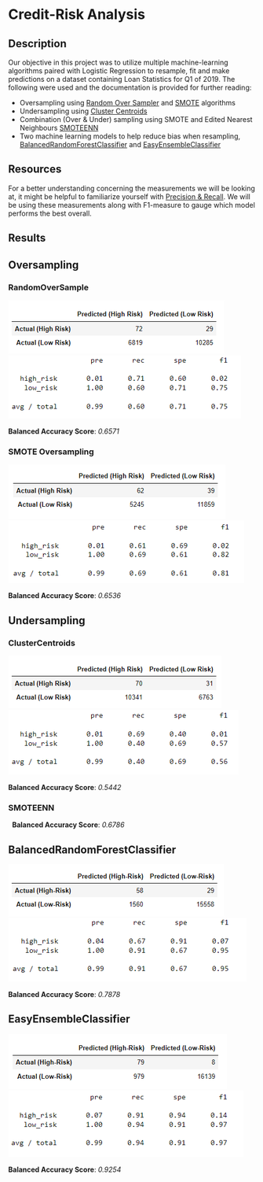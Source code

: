 # Credit-Risk Analysis

## Description
Our objective in this project was to utilize multiple machine-learning algorithms paired with Logistic Regression to resample, fit and make predictions on a dataset containing Loan Statistics for Q1 of 2019. The following were used and the documentation is provided for further reading:
- Oversampling using [Random Over Sampler](https://imbalanced-learn.org/stable/references/generated/imblearn.over_sampling.RandomOverSampler.html) and [SMOTE](https://imbalanced-learn.org/stable/references/generated/imblearn.over_sampling.SMOTE.html) algorithms
- Undersampling using [Cluster Centroids](https://imbalanced-learn.org/stable/references/generated/imblearn.under_sampling.ClusterCentroids.html)
- Combination (Over & Under) sampling using SMOTE and Edited Nearest Neighbours [SMOTEENN](https://imbalanced-learn.org/stable/references/generated/imblearn.combine.SMOTEENN.html)
- Two machine learning models to help reduce bias when resampling, [BalancedRandomForestClassifier](https://imbalanced-learn.org/stable/references/generated/imblearn.ensemble.BalancedRandomForestClassifier.html) and [EasyEnsembleClassifier](https://imbalanced-learn.org/stable/references/generated/imblearn.ensemble.EasyEnsembleClassifier.html)

## Resources
For a better understanding concerning the measurements we will be looking at, it might be helpful to familiarize yourself with [Precision & Recall](https://en.wikipedia.org/wiki/Precision_and_recall). We will be using these measurements along with F1-measure to gauge which model performs the best overall.

## Results

## Oversampling
### RandomOverSample
![cm_RandomOverSample](https://github.com/brand0j/Credit_Risk_Analysis/blob/main/Resources/cm_RandomOverSample.PNG)
![class_report_RandomOverSample](https://github.com/brand0j/Credit_Risk_Analysis/blob/main/Resources/class_report_RandomOverSample.PNG)

**Balanced Accuracy Score**: *0.6571*

### SMOTE Oversampling
![cm_SMOTE](https://github.com/brand0j/Credit_Risk_Analysis/blob/main/Resources/cm_SMOTE.PNG)
![class_report_SMOTE](https://github.com/brand0j/Credit_Risk_Analysis/blob/main/Resources/class_report_SMOTE.PNG)

**Balanced Accuracy Score**: *0.6536*

## Undersampling

### ClusterCentroids
![cm_ClusterCentroids](https://github.com/brand0j/Credit_Risk_Analysis/blob/main/Resources/cm_ClusterCentroids.PNG)
![class_report_ClusterCentroids](https://github.com/brand0j/Credit_Risk_Analysis/blob/main/Resources/class_report_ClusterCentroids.PNG)

**Balanced Accuracy Score**: *0.5442*

### SMOTEENN
![]()
![]()
**Balanced Accuracy Score**: *0.6786*

## BalancedRandomForestClassifier
![cm_BalancedRandomForestClassifier](https://github.com/brand0j/Credit_Risk_Analysis/blob/main/Resources/cm_BalancedRandomForestClassifier.PNG)
![class_report_BalancedRandomForestClassifier](https://github.com/brand0j/Credit_Risk_Analysis/blob/main/Resources/class_report_BalancedRandomForestClassifier.PNG)

**Balanced Accuracy Score**: *0.7878*

## EasyEnsembleClassifier
![cm_EasyEnsembleAdaBoostClassifier](https://github.com/brand0j/Credit_Risk_Analysis/blob/main/Resources/cm_EasyEnsembleAdaBoostClassifier.PNG)
![class_report_EasyEnsembleAdaBoostClassifier](https://github.com/brand0j/Credit_Risk_Analysis/blob/main/Resources/class_report_EasyEnsembleAdaBoostClassifier.PNG)

**Balanced Accuracy Score**: *0.9254*
